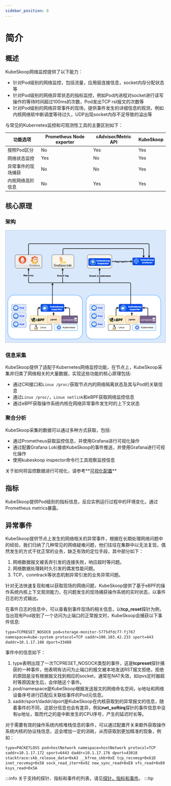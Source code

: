 ```yaml
---
sidebar_position: 0
---
```


# 简介

## 概述

KubeSkoop网络监控提供了以下能力：

- 针对Pod级别的网络监控，包括流量，应用层连接信息，socket内存分配状态等
- 针对Pod级别的网络异常状态的指标监控，例如Pod内进程对socket进行读写操作的等待时间超过100ms的次数，Pod发出TCP rst报文的次数等
- 针对Pod级别的网络异常事件的现场，提供事件发生的详细信息的观测，例如内核网络软中断调度等待过久，UDP出现socket内存不足导致的溢出等

与常见的Kubernetes监控和可观测性工具的主要区别如下：

| 功能选项          | Prometheus Node exporter     | cAdvisor/Metric API   | KubeSkoop |
|------------------|------------------------------|-----------------------|-------------------|
|  按照Pod区分      | No                            | Yes                   | Yes               |
|  网络状态监控      | Yes                          | No                    |Yes                |
|  异常事件的现场捕获 | No                           | No                    | Yes               |
|  内核网络高阶信息   | No                           | Yes                   | Yes               |

## 核心原理

### 架构

![kubeskoop-monitoring-structure](/img/kubeskoop-arch.png)

### 信息采集

KubeSkoop提供了适配于Kubernetes网络监控功能，在节点上，KubeSkoop采集并归类了网络相关的大量数据，实现这些功能的核心原理包括:

- 通过CRI接口和`Linux /proc/`获取节点内的网络隔离状态及其与Pod的关联信息
- 通过`Linux /proc/`，`Linux netlink`和eBPF获取网络监控信息
- 通过eBPF获取操作系统内核在网络异常事件发生时的上下文状态

### 聚合分析

KubeSkoop采集的数据可以通过多种方式获取，包括:

- 通过Prometheus获取监控信息，并使用Grafana进行可视化操作
- 通过配置Grafana Loki接收KubeSkoop的事件推送，并使用Grafana进行可视化操作
- 使用kubeskoop inspector命令行工具观察监控信息

关于如何将监控数据进行可视化，请参考**[可视化配置](visualization.md)**

## 指标

KubeSkoop提供Pod级别的指标信息，反应实例运行过程中的环境变化，通过Prometheus metrics暴露。

## 异常事件

KubeSkoop提供节点上发生的网络相关的异常事件，根据在长期处理网络问题中的经验，我们归纳了几种常见的网络疑难问题，他们往往在集群中以无法复现，偶然发生的方式干扰正常的业务，缺乏有效的定位手段，其中部分如下：

1. 网络数据报文被丢弃引发的连接失败，响应超时等问题。
2. 网络数据处理耗时久引发的偶发性能问题。
3. TCP，conntrack等状态机制异常引发的业务异常问题。

针对无法快速复现和难以获取现场的网络问题，KubeSkoop提供了基于eBPF的操作系统内核上下文观测能力，在问题发生的现场捕获操作系统的实时状态，以事件日志的方式输出。

在事件日志的信息中，可以查看到事件现场的相关信息，以**tcp_reset**探针为例，当出现有Pod收到了一个访问为止端口的正常报文时，KubeSkoop会捕获以下事件信息:

```text
type=TCPRESET_NOSOCK pod=storage-monitor-5775dfdc77-fj767 namespace=kube-system protocol=TCP saddr=100.103.42.233 sport=443 daddr=10.1.17.188 dport=33488
```

事件中的信息如下：

1. type表明出现了一次TCPRESET_NOSOCK类型的事件，这是**tcpreset**探针捕获的一种事件，他表明有访问为止端口的报文被本地发送RST报文拒绝，拒绝的原因是没有根据报文找到相应的socket，通常在NAT失效，如ipvs定时器超时等原因发生后，会伴随这个事件。
2. pod/namespace是KubeSkoop根据发送报文的网络命名空间，ip地址和网络设备序号进行匹配后关联给事件的Pod元信息。
3. saddr/sport/daddr/dport是KubeSkoop在内核获取到的异常报文的信息，随着事件的不同，这部分信息也会有差异，例如**net_softirq**探针的事件信息中没有ip地址，取而代之的是中断发生的CPU序号，产生的延迟时长等。

对于需要有效的操作系统内核堆栈信息的事件，可以通过配置开关来额外获取操作系统内核的协议栈信息，这会增加一定的消耗，从而获取到更加精准的现象，例如：

```text
type=PACKETLOSS pod=hostNetwork namespace=hostNetwork protocol=TCP saddr=10.1.17.172 sport=6443 daddr=10.1.17.176 dport=43018  stacktrace:skb_release_data+0xA3 __kfree_skb+0xE tcp_recvmsg+0x61D inet_recvmsg+0x58 sock_read_iter+0x92 new_sync_read+0xE8 vfs_read+0x89 ksys_read+0x5A
```

:::info
关于支持的探针、指标和事件的列表，请见[探针，指标和事件](../../reference/monitoring/probes-metrics-events.md)。
:::tip
